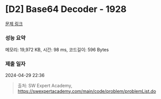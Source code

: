 # [D2] Base64 Decoder - 1928 

[문제 링크](https://swexpertacademy.com/main/code/problem/problemDetail.do?contestProbId=AV5PR4DKAG0DFAUq) 

### 성능 요약

메모리: 19,972 KB, 시간: 98 ms, 코드길이: 596 Bytes

### 제출 일자

2024-04-29 22:36



> 출처: SW Expert Academy, https://swexpertacademy.com/main/code/problem/problemList.do